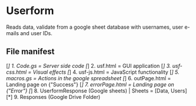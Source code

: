 # Userform

Reads data, validate from a google sheet database with usernames, user e-mails and user IDs. 

## File manifest

[*] 1. Code.gs = Server side code
[*] 2. usf.html = GUI application
[*] 3. usf-css.html = Visual effects
[*] 4. usf-js.html =  JavaScript functionality
[*] 5. macros.gs = Actions in the google spreadsheet
[*] 6. outPage.html = Landing page on {"Success"}
[*] 7. errorPage.html = Landing page on {"Error"}
[*] 8. UserformResponse (Google sheets) | Sheets = [Data, Users]
[*] 9. Responses (Google Drive Folder)
